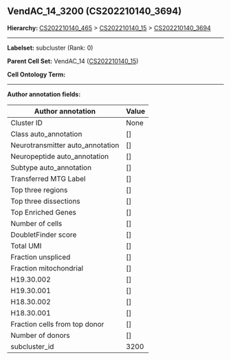 ## VendAC_14_3200 (CS202210140_3694)
<b>Hierarchy: </b>
[CS202210140_465](https://purl.brain-bican.org/taxonomy/CS202210140#CS202210140_465) >
[CS202210140_15](https://purl.brain-bican.org/taxonomy/CS202210140#CS202210140_15) >
[CS202210140_3694](https://purl.brain-bican.org/taxonomy/CS202210140#CS202210140_3694)

---


**Labelset:** subcluster (Rank: 0)

**Parent Cell Set:** VendAC_14 ([CS202210140_15](https://purl.brain-bican.org/taxonomy/CS202210140#CS202210140_15))



**Cell Ontology Term:** 

[MARKER GENES.]: #


---

[TRANSFERRED ANNOTATIONS.]: #


[AUTHOR ANNOTATION FIELDS.]: #


**Author annotation fields:**

| Author annotation | Value |
|-------------------|-------|
|Cluster ID|None|
|Class auto_annotation|[]|
|Neurotransmitter auto_annotation|[]|
|Neuropeptide auto_annotation|[]|
|Subtype auto_annotation|[]|
|Transferred MTG Label|[]|
|Top three regions|[]|
|Top three dissections|[]|
|Top Enriched Genes|[]|
|Number of cells|[]|
|DoubletFinder score|[]|
|Total UMI|[]|
|Fraction unspliced|[]|
|Fraction mitochondrial|[]|
|H19.30.002|[]|
|H19.30.001|[]|
|H18.30.002|[]|
|H18.30.001|[]|
|Fraction cells from top donor|[]|
|Number of donors|[]|
|subcluster_id|3200|
